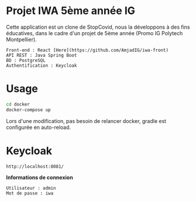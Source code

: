 # Projet IWA 5ème année IG

Cette application est un clone de StopCovid, nous la développons à des fins éducatives, dans le cadre d'un projet de 5ème année (Promo IG Polytech Montpellier).
```
Front-end : React [Here](https://github.com/AmjadIG/iwa-front)
API REST : Java Spring Boot
BD : PostgreSQL
Authentification : Keycloak
```

# Usage

```bash
cd docker
docker-compose up
```
Lors d'une modification, pas besoin de relancer docker, gradle est configurée en auto-reload.

# Keycloak
```
http://localhost:8081/
```

**Informations de connexion**
```
Utilisateur : admin
Mot de passe : iwa
```


